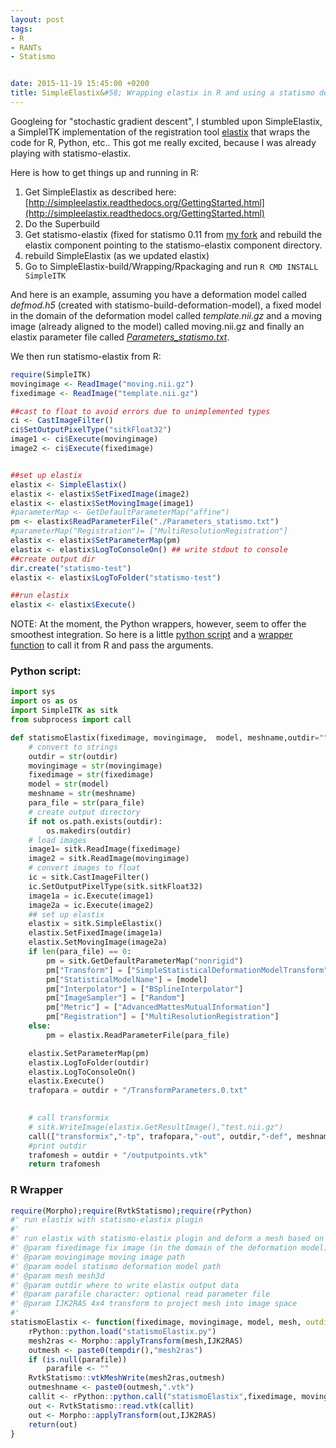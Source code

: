 ```yaml
---
layout: post
tags: 
- R 
- RANTs
- Statismo


date: 2015-11-19 15:45:00 +0200
title: SimpleElastix&#58; Wrapping elastix in R and using a statismo deformation model
---
```


Googleing for "stochastic gradient descent", I stumbled upon SimpleElastix, a SimpleITK implementation of the registration tool [elastix](http://elastix.isi.uu.nl/) that wraps the code for R, Python, etc.. This got me really excited, because I was already playing with statismo-elastix.


Here is how to get things up and running in R:

1. Get SimpleElastix as described here: [http://simpleelastix.readthedocs.org/GettingStarted.html](http://simpleelastix.readthedocs.org/GettingStarted.html)
2. Do the Superbuild
3. Get statismo-elastix (fixed for statismo 0.11 from [my fork](https://github.com/zarquon42b/statismo-elastix) and rebuild the elastix component pointing to the statismo-elastix component directory.
4. rebuild SimpleElastix (as we updated elastix)
5. Go to SimpleElastix-build/Wrapping/Rpackaging and run ```R CMD INSTALL SimpleITK```


And here is an example, assuming you have a deformation model called *defmod.h5* (created with statismo-build-deformation-model), a fixed model in the domain of the deformation model called *template.nii.gz* and a moving image (already aligned to the model) called moving.nii.gz and finally an elastix parameter file called [*Parameters_statismo.txt*](/resources/Parameters_statismo.txt).

We then run statismo-elastix from R:

```r
require(SimpleITK)
movingimage <- ReadImage("moving.nii.gz")
fixedimage <- ReadImage("template.nii.gz")

##cast to float to avoid errors due to unimplemented types
ci <- CastImageFilter()
ci$SetOutputPixelType("sitkFloat32")
image1 <- ci$Execute(movingimage)
image2 <- ci$Execute(fixedimage)


##set up elastix
elastix <- SimpleElastix()
elastix <- elastix$SetFixedImage(image2)
elastix <- elastix$SetMovingImage(image1)
#parameterMap <- GetDefaultParameterMap("affine")
pm <- elastix$ReadParameterFile("./Parameters_statismo.txt")
#parameterMap("Registration")= ["MultiResolutionRegistration"]
elastix <- elastix$SetParameterMap(pm)
elastix <- elastix$LogToConsoleOn() ## write stdout to console
##create output dir
dir.create("statismo-test")
elastix <- elastix$LogToFolder("statismo-test")

##run elastix
elastix <- elastix$Execute()

```
NOTE: At the moment, the Python wrappers, however, seem to offer the smoothest integration. So here is a little [python script](/resources/statismoElastix.py) and a [wrapper function](/resources/statismoElastix.r) to call it from R and pass the arguments.

### Python script:

```python
import sys
import os as os
import SimpleITK as sitk
from subprocess import call

def statismoElastix(fixedimage, movingimage,  model, meshname,outdir="",para_file=""):
    # convert to strings
    outdir = str(outdir)
    movingimage = str(movingimage)
    fixedimage = str(fixedimage)
    model = str(model)
    meshname = str(meshname)
    para_file = str(para_file)
    # create output directory
    if not os.path.exists(outdir):
        os.makedirs(outdir)
    # load images
    image1= sitk.ReadImage(fixedimage)
    image2 = sitk.ReadImage(movingimage)
    # convert images to float
    ic = sitk.CastImageFilter()
    ic.SetOutputPixelType(sitk.sitkFloat32)
    image1a = ic.Execute(image1)
    image2a = ic.Execute(image2)
    ## set up elastix
    elastix = sitk.SimpleElastix()
    elastix.SetFixedImage(image1a)
    elastix.SetMovingImage(image2a)
    if len(para_file) == 0: 
        pm = sitk.GetDefaultParameterMap("nonrigid")
        pm["Transform"] = ["SimpleStatisticalDeformationModelTransform"]
        pm["StatisticalModelName"] = [model]
        pm["Interpolator"] = ["BSplineInterpolator"]
        pm["ImageSampler"] = ["Random"]
        pm["Metric"] = ["AdvancedMattesMutualInformation"]
        pm["Registration"] = ["MultiResolutionRegistration"]
    else:
        pm = elastix.ReadParameterFile(para_file)

    elastix.SetParameterMap(pm)
    elastix.LogToFolder(outdir)
    elastix.LogToConsoleOn()
    elastix.Execute()
    trafopara = outdir + "/TransformParameters.0.txt"
    

    # call transformix
    # sitk.WriteImage(elastix.GetResultImage(),"test.nii.gz")
    call(["transformix","-tp", trafopara,"-out", outdir,"-def", meshname])
    #print outdir
    trafomesh = outdir + "/outputpoints.vtk"
    return trafomesh

```

### R Wrapper

```r
require(Morpho);require(RvtkStatismo);require(rPython)
#' run elastix with statismo-elastix plugin
#'
#' run elastix with statismo-elastix plugin and deform a mesh based on the transform
#' @param fixedimage fix image (in the domain of the deformation model) path
#' @param movingimage moving image path
#' @param model statismo deformation model path
#' @param mesh mesh3d
#' @param outdir where to write elastix output data
#' @param parafile character: optional read parameter file
#' @param IJK2RAS 4x4 transform to project mesh into image space
#' 
statismoElastix <- function(fixedimage, movingimage, model, mesh, outdir="./", parafile=NULL, IJK2RAS = diag(c(-1,-1,1,1))) {
    rPython::python.load("statismoElastix.py")
    mesh2ras <- Morpho::applyTransform(mesh,IJK2RAS)
    outmesh <- paste0(tempdir(),"mesh2ras")
    if (is.null(parafile))
        parafile <- ""
    RvtkStatismo::vtkMeshWrite(mesh2ras,outmesh)
    outmeshname <- paste0(outmesh,".vtk")
    callit <- rPython::python.call("statismoElastix",fixedimage, movingimage, model,  outmeshname, outdir,parafile)
    out <- RvtkStatismo::read.vtk(callit)
    out <- Morpho::applyTransform(out,IJK2RAS)
    return(out)
}


```

